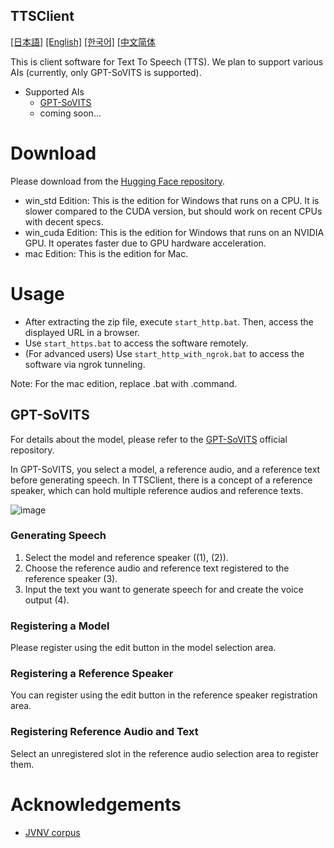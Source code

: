 TTSClient
---
  [[日本語]](./README.md) [[English]](./README_en.md) [[한국어]](./README_ko.md) [[中文简体](./README_cn.md)


This is client software for Text To Speech (TTS).
We plan to support various AIs (currently, only GPT-SoVITS is supported).

- Supported AIs
  - [GPT-SoVITS](https://github.com/RVC-Boss/GPT-SoVITS)
  - coming soon...

# Download
Please download from the [Hugging Face repository](https://huggingface.co/wok000/ttsclient000/tree/main).

- win_std Edition: This is the edition for Windows that runs on a CPU. It is slower compared to the CUDA version, but should work on recent CPUs with decent specs.
- win_cuda Edition: This is the edition for Windows that runs on an NVIDIA GPU. It operates faster due to GPU hardware acceleration.
- mac Edition: This is the edition for Mac.

# Usage
- After extracting the zip file, execute `start_http.bat`. Then, access the displayed URL in a browser.
- Use `start_https.bat` to access the software remotely.
- (For advanced users) Use `start_http_with_ngrok.bat` to access the software via ngrok tunneling.

Note: For the mac edition, replace .bat with .command.

## GPT-SoVITS

For details about the model, please refer to the [GPT-SoVITS](https://github.com/RVC-Boss/GPT-SoVITS) official repository.

In GPT-SoVITS, you select a model, a reference audio, and a reference text before generating speech. In TTSClient, there is a concept of a reference speaker, which can hold multiple reference audios and reference texts.

![image](https://github.com/user-attachments/assets/032a65ed-b9d5-4f8a-8efe-73bd10b66593)

### Generating Speech

1. Select the model and reference speaker ((1), (2)).
2. Choose the reference audio and reference text registered to the reference speaker (3).
3. Input the text you want to generate speech for and create the voice output (4).

### Registering a Model

Please register using the edit button in the model selection area.

### Registering a Reference Speaker

You can register using the edit button in the reference speaker registration area.

### Registering Reference Audio and Text

Select an unregistered slot in the reference audio selection area to register them.

# Acknowledgements
- [JVNV corpus](https://sites.google.com/site/shinnosuketakamichi/research-topics/jvnv_corpus)
